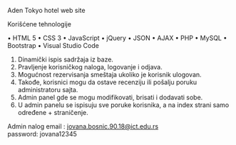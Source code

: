 Aden Tokyo hotel web site

Korišćene tehnologije

• HTML 5
• CSS 3
• JavaScript
• jQuery
• JSON
• AJAX
• PHP
• MySQL
• Bootstrap
• Visual Studio Code

1. Dinamički ispis sadržaja iz baze.
2. Pravljenje korisničkog naloga, logovanje i odjava.
3. Mogućnost rezervisanja smeštaja ukoliko je korisnik ulogovan.
4. Takođe, korisnici mogu da ostave recenziju ili pošalju poruku administratoru sajta.
5. Admin panel gde se mogu modifikovati, brisati i dodavati sobe.
6. U admin panelu se ispisuju sve poruke korisnika, a na index strani samo određene + straničenje.

Admin nalog
email :  jovana.bosnic.90.18@ict.edu.rs <br/>
password: jovana12345
